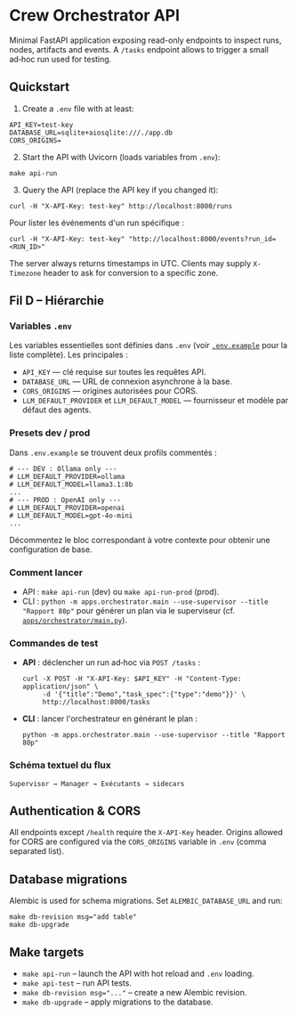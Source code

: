 # Crew Orchestrator API

Minimal FastAPI application exposing read-only endpoints to inspect runs, nodes,
artifacts and events. A `/tasks` endpoint allows to trigger a small ad‑hoc run
used for testing.

## Quickstart

1. Create a `.env` file with at least:

```
API_KEY=test-key
DATABASE_URL=sqlite+aiosqlite:///./app.db
CORS_ORIGINS=
```

2. Start the API with Uvicorn (loads variables from `.env`):

```
make api-run
```

3. Query the API (replace the API key if you changed it):

```
curl -H "X-API-Key: test-key" http://localhost:8000/runs
```

Pour lister les événements d'un run spécifique :

```
curl -H "X-API-Key: test-key" "http://localhost:8000/events?run_id=<RUN_ID>"
```

The server always returns timestamps in UTC. Clients may supply `X-Timezone`
header to ask for conversion to a specific zone.

## Fil D – Hiérarchie

### Variables `.env`

Les variables essentielles sont définies dans `.env` (voir [`.env.example`](.env.example) pour la liste complète). Les principales :

- `API_KEY` — clé requise sur toutes les requêtes API.
- `DATABASE_URL` — URL de connexion asynchrone à la base.
- `CORS_ORIGINS` — origines autorisées pour CORS.
- `LLM_DEFAULT_PROVIDER` et `LLM_DEFAULT_MODEL` — fournisseur et modèle par défaut des agents.

### Presets dev / prod

Dans `.env.example` se trouvent deux profils commentés :

```
# --- DEV : Ollama only ---
# LLM_DEFAULT_PROVIDER=ollama
# LLM_DEFAULT_MODEL=llama3.1:8b
...
# --- PROD : OpenAI only ---
# LLM_DEFAULT_PROVIDER=openai
# LLM_DEFAULT_MODEL=gpt-4o-mini
...
```

Décommentez le bloc correspondant à votre contexte pour obtenir une configuration de base.

### Comment lancer

- API : `make api-run` (dev) ou `make api-run-prod` (prod).
- CLI : `python -m apps.orchestrator.main --use-supervisor --title "Rapport 80p"` pour générer un plan via le superviseur (cf. [`apps/orchestrator/main.py`](apps/orchestrator/main.py)).

### Commandes de test

- **API** : déclencher un run ad‑hoc via `POST /tasks` :

  ```
  curl -X POST -H "X-API-Key: $API_KEY" -H "Content-Type: application/json" \
       -d '{"title":"Demo","task_spec":{"type":"demo"}}' \
       http://localhost:8000/tasks
  ```

- **CLI** : lancer l'orchestrateur en générant le plan :

  ```
  python -m apps.orchestrator.main --use-supervisor --title "Rapport 80p"
  ```

### Schéma textuel du flux

```
Supervisor → Manager → Exécutants → sidecars
```

## Authentication & CORS

All endpoints except `/health` require the `X-API-Key` header. Origins allowed
for CORS are configured via the `CORS_ORIGINS` variable in `.env` (comma separated
list).

## Database migrations

Alembic is used for schema migrations. Set `ALEMBIC_DATABASE_URL` and run:

```
make db-revision msg="add table"
make db-upgrade
```

## Make targets

- `make api-run` – launch the API with hot reload and `.env` loading.
- `make api-test` – run API tests.
- `make db-revision msg="..."` – create a new Alembic revision.
- `make db-upgrade` – apply migrations to the database.

